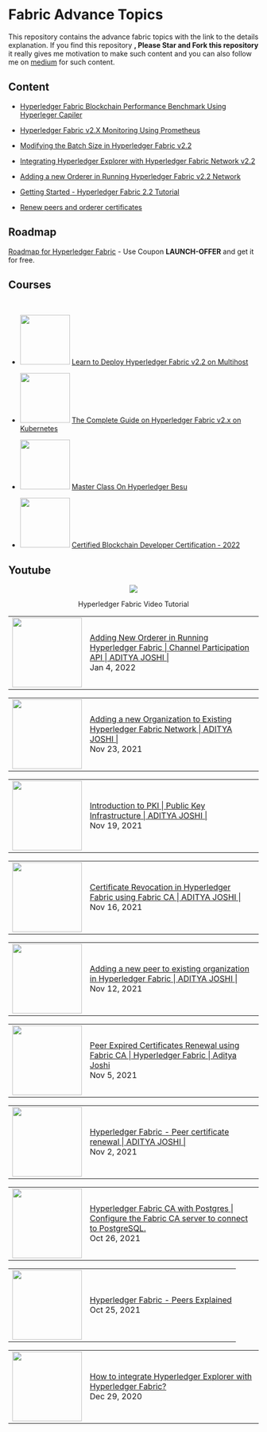 # Fabric Advance Topics

This repository contains the advance fabric topics with the link to the details explanation. If you find this repository **, Please Star and Fork this repository** it really gives me motivation to make such content and you can also follow me on [medium](https://adityaajoshi.medium.com/) for such content.


## Content
- [Hyperledger Fabric Blockchain Performance Benchmark Using Hyperleger Capiler](https://adityaajoshi.medium.com/hyperledger-fabric-blockchain-performance-benchmark-using-hyperleger-capiler-66d9a9af5cce)
- [Hyperledger Fabric v2.X Monitoring Using Prometheus](https://medium.com/coinmonks/hyperledger-fabric-v2-x-monitoring-using-prometheus-974e433073f5)
- [Modifying the Batch Size in Hyperledger Fabric v2.2](https://medium.com/coinmonks/modifying-the-batch-size-in-hyperledger-fabric-v2-2-3ec2dd779e2b)
- [Integrating Hyperledger Explorer with Hyperledger Fabric Network v2.2](https://medium.com/coinmonks/integrating-hyperledger-explorer-with-hyperledger-fabric-network-v2-2-9a70e4c5311)
- [Adding a new Orderer in Running Hyperledger Fabric v2.2 Network](https://medium.com/coinmonks/adding-a-new-orderer-in-running-hyperledger-fabric-v2-2-network-4c90c8315ae1)
- [Getting Started - Hyperledger Fabric 2.2 Tutorial](https://adityaajoshi.medium.com/hyperledger-fabric-2-2-tutorial-eb21618d5fa)

- [Renew peers and orderer certificates](./cert-renewal/)

## Roadmap
[Roadmap for Hyperledger Fabric](https://adityaajoshi12.gumroad.com/l/roadmap-hyperledger-fabric) - Use Coupon **LAUNCH-OFFER** and get it for free.

## Courses
<br>

- <img src="https://img-c.udemycdn.com/course/240x135/3741540_d31f_4.jpg" width="100px"/> [Learn to Deploy Hyperledger Fabric v2.2 on Multihost](https://udemy.com/course/learn-to-deploy-hyperledger-fabric-v22-on-multihost/)

- <img src="https://img-c.udemycdn.com/course/240x135/3970920_6f16_4.jpg" width="100px"/> [The Complete Guide on Hyperledger Fabric v2.x on Kubernetes](https://www.udemy.com/course/hyperledger-fabric-on-kubernetes-complete-guide)

- <img src="https://img-c.udemycdn.com/course/240x135/3815532_1edc_2.jpg" width="100px"/> [Master Class On Hyperledger Besu](https://udemy.com/course/hyperledger-besu-master-class)

- <img src="https://img-c.udemycdn.com/course/240x135/3814476_e3c7.jpg" width="100px"/> [Certified Blockchain Developer Certification - 2022](https://www.udemy.com/course/certified-blockchain-developer-certification)

## Youtube
<div align="center">

[<img src="https://img.shields.io/badge/-Subscribe-red?style=for-the-badge&logo=youtube&logoColor=white"/>](https://www.youtube.com/channel/UCL0SMt31uGzKqbKCQ7Zprxg?sub_confirmation=1)

Hyperledger Fabric Video Tutorial

</div>
<!-- YOUTUBE:START --><table><tr><td><a href="https://www.youtube.com/watch?v=wr2eqcuzrAU"><img width="140px" src="https://i.ytimg.com/vi/wr2eqcuzrAU/mqdefault.jpg"></a></td>
<td><a href="https://www.youtube.com/watch?v=wr2eqcuzrAU">Adding New Orderer in Running Hyperledger Fabric | Channel Participation API | ADITYA JOSHI |</a><br/>Jan 4, 2022</td></tr></table>
<table><tr><td><a href="https://www.youtube.com/watch?v=C0unM4XuIoM"><img width="140px" src="https://i.ytimg.com/vi/C0unM4XuIoM/mqdefault.jpg"></a></td>
<td><a href="https://www.youtube.com/watch?v=C0unM4XuIoM">Adding a new Organization to Existing Hyperledger Fabric Network  | ADITYA JOSHI |</a><br/>Nov 23, 2021</td></tr></table>
<table><tr><td><a href="https://www.youtube.com/watch?v=xLwfqc3rkrI"><img width="140px" src="https://i.ytimg.com/vi/xLwfqc3rkrI/mqdefault.jpg"></a></td>
<td><a href="https://www.youtube.com/watch?v=xLwfqc3rkrI">Introduction to PKI | Public Key Infrastructure  | ADITYA JOSHI |</a><br/>Nov 19, 2021</td></tr></table>
<table><tr><td><a href="https://www.youtube.com/watch?v=p7DdCqisNVA"><img width="140px" src="https://i.ytimg.com/vi/p7DdCqisNVA/mqdefault.jpg"></a></td>
<td><a href="https://www.youtube.com/watch?v=p7DdCqisNVA">Certificate Revocation in Hyperledger Fabric using Fabric CA | ADITYA JOSHI |</a><br/>Nov 16, 2021</td></tr></table>
<table><tr><td><a href="https://www.youtube.com/watch?v=cjXJrlP2owc"><img width="140px" src="https://i.ytimg.com/vi/cjXJrlP2owc/mqdefault.jpg"></a></td>
<td><a href="https://www.youtube.com/watch?v=cjXJrlP2owc">Adding a new peer to existing organization in Hyperledger Fabric | ADITYA JOSHI |</a><br/>Nov 12, 2021</td></tr></table>
<table><tr><td><a href="https://www.youtube.com/watch?v=wozZUYg4RF8"><img width="140px" src="https://i.ytimg.com/vi/wozZUYg4RF8/mqdefault.jpg"></a></td>
<td><a href="https://www.youtube.com/watch?v=wozZUYg4RF8">Peer Expired Certificates Renewal using Fabric CA | Hyperledger Fabric | Aditya Joshi</a><br/>Nov 5, 2021</td></tr></table>
<table><tr><td><a href="https://www.youtube.com/watch?v=yfk1ynliFwE"><img width="140px" src="https://i.ytimg.com/vi/yfk1ynliFwE/mqdefault.jpg"></a></td>
<td><a href="https://www.youtube.com/watch?v=yfk1ynliFwE">Hyperledger Fabric - Peer certificate renewal  | ADITYA JOSHI |</a><br/>Nov 2, 2021</td></tr></table>
<table><tr><td><a href="https://www.youtube.com/watch?v=EHsF8_5YHJs"><img width="140px" src="https://i.ytimg.com/vi/EHsF8_5YHJs/mqdefault.jpg"></a></td>
<td><a href="https://www.youtube.com/watch?v=EHsF8_5YHJs">Hyperledger Fabric CA with Postgres | Configure the Fabric CA server to connect to PostgreSQL.</a><br/>Oct 26, 2021</td></tr></table>
<table><tr><td><a href="https://www.youtube.com/watch?v=QzVDBJJYc6I"><img width="140px" src="https://i.ytimg.com/vi/QzVDBJJYc6I/mqdefault.jpg"></a></td>
<td><a href="https://www.youtube.com/watch?v=QzVDBJJYc6I">Hyperledger Fabric - Peers Explained</a><br/>Oct 25, 2021</td></tr></table>
<table><tr><td><a href="https://www.youtube.com/watch?v=JCyZYoJrb-8"><img width="140px" src="https://i.ytimg.com/vi/JCyZYoJrb-8/mqdefault.jpg"></a></td>
<td><a href="https://www.youtube.com/watch?v=JCyZYoJrb-8">How to integrate Hyperledger Explorer with Hyperledger Fabric?</a><br/>Dec 29, 2020</td></tr></table>
<!-- YOUTUBE:END -->

